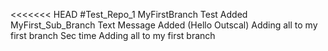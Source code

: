 
<<<<<<< HEAD
#Test_Repo_1
MyFirstBranch Test Added
MyFirst_Sub_Branch Text Message Added (Hello Outscal)
Adding all to my first branch
Sec time Adding all to my first branch

